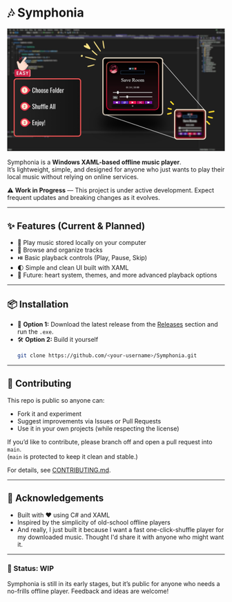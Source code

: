 # 🎶 Symphonia

![Symphonia Banner](repovisuals/banner.jpg)

Symphonia is a **Windows XAML-based offline music player**.  
It’s lightweight, simple, and designed for anyone who just wants to play their local music without relying on online services.

⚠️ **Work in Progress** — This project is under active development. Expect frequent updates and breaking changes as it evolves.

---

## ✨ Features (Current & Planned)

- 🎵 Play music stored locally on your computer  
- 📂 Browse and organize tracks  
- ⏯️ Basic playback controls (Play, Pause, Skip)  
- 🌓 Simple and clean UI built with XAML  
- 🚧 Future: heart system, themes, and more advanced playback options  

---

## 📦 Installation  

- 🔽 **Option 1:** Download the latest release from the [Releases](../../releases) section and run the `.exe`.  
- 🛠️ **Option 2:** Build it yourself  
  ```bash
  git clone https://github.com/<your-username>/Symphonia.git

---

## 🤝 Contributing

This repo is public so anyone can:  
- Fork it and experiment  
- Suggest improvements via Issues or Pull Requests  
- Use it in your own projects (while respecting the license)

If you’d like to contribute, please branch off and open a pull request into `main`.  
(`main` is protected to keep it clean and stable.)

For details, see [CONTRIBUTING.md](CONTRIBUTING.md).

---

## 🙌 Acknowledgements

- Built with ❤️ using C# and XAML  
- Inspired by the simplicity of old-school offline players
- And really, I just built it because I want a fast one-click-shuffle player for my downloaded music. Thought I'd share it with anyone who might want it.

---

### 🚀 Status: WIP
Symphonia is still in its early stages, but it’s public for anyone who needs a no-frills offline player. Feedback and ideas are welcome!
